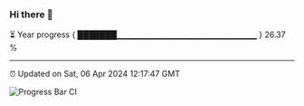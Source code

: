 ### Hi there 👋

⏳ Year progress { ███████▁▁▁▁▁▁▁▁▁▁▁▁▁▁▁▁▁▁▁▁▁▁▁ } 26.37 %

---

⏰ Updated on Sat, 06 Apr 2024 12:17:47 GMT

![Progress Bar CI](https://github.com/liununu/liununu/workflows/Progress%20Bar%20CI/badge.svg)
